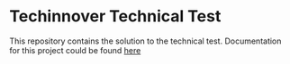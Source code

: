 # Techinnover Technical Test

This repository contains the solution to the technical test. Documentation for this project could be found [here](https://qalac.github.io/techinnover-doc/)